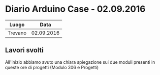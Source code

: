 # Diario Arduino Case - 02.09.2016

| Luogo        | Data           |
| ------------- |:-------------:|
| Trevano      | 02.09.2016 |

## Lavori svolti
All'inizio abbiamo avuto una chiara spiegazione sui due moduli presenti in queste ore di progetti (Modulo 306 e Progetti)
